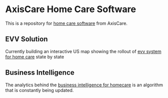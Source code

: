 # AxisCare Home Care Software
This is a repository for [home care software](https://axiscare.com/overview/) from AxisCare.


## EVV Solution
Currently building an interactive US map showing the rollout of [evv system for home care](https://axiscare.com/electronic-visit-verification/) state by state 

## Business Intelligence
The analytics behind the [business intelligence for homecare](https://axiscare.com/business-intelligence/) is an algorithm that is constantly being updated.
